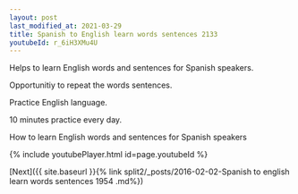 ```yaml
---
layout: post
last_modified_at: 2021-03-29
title: Spanish to English learn words sentences 2133 
youtubeId: r_6iH3XMu4U
---
```

 
 
Helps to learn English words and sentences for Spanish speakers.

Opportunitiy to repeat the words sentences. 

Practice English language. 
 
10 minutes practice every day. 
 
How to learn English words and sentences for Spanish speakers 
 
{% include youtubePlayer.html id=page.youtubeId %}
 
 
[Next]({{ site.baseurl }}{% link  split2/_posts/2016-02-02-Spanish to english learn words sentences 1954 .md%})
 
